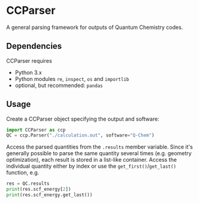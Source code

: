 # CCParser
A general parsing framework for outputs of Quantum Chemistry codes.

## Dependencies
CCParser requires
* Python 3.x
* Python modules `re`, `inspect`, `os` and `importlib`
* optional, but recommended: `pandas`

## Usage
Create a CCParser object specifying the output and software:
```python
import CCParser as ccp
QC = ccp.Parser("./calculation.out", software="Q-Chem")
```
Access the parsed quantities from the `.results` member variable. Since it's
generally possible to parse the same quantity several times (e.g. geometry optimization),
each result is stored in a list-like container. Access the individual quantity either
by index or use the `get_first()`/`get_last()` function, e.g.
```python
res = QC.results
print(res.scf_energy[2])
print(res.scf_energy.get_last())
```
